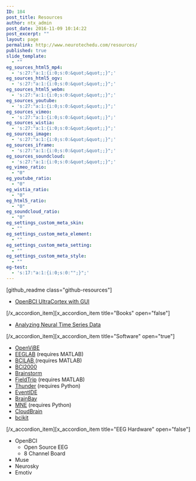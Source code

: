 ```yaml
---
ID: 184
post_title: Resources
author: ntx_admin
post_date: 2016-11-09 10:14:22
post_excerpt: ""
layout: page
permalink: http://www.neurotechedu.com/resources/
published: true
slide_template:
  - ""
eg_sources_html5_mp4:
  - 's:27:"a:1:{i:0;s:0:&quot;&quot;;}";'
eg_sources_html5_ogv:
  - 's:27:"a:1:{i:0;s:0:&quot;&quot;;}";'
eg_sources_html5_webm:
  - 's:27:"a:1:{i:0;s:0:&quot;&quot;;}";'
eg_sources_youtube:
  - 's:27:"a:1:{i:0;s:0:&quot;&quot;;}";'
eg_sources_vimeo:
  - 's:27:"a:1:{i:0;s:0:&quot;&quot;;}";'
eg_sources_wistia:
  - 's:27:"a:1:{i:0;s:0:&quot;&quot;;}";'
eg_sources_image:
  - 's:27:"a:1:{i:0;s:0:&quot;&quot;;}";'
eg_sources_iframe:
  - 's:27:"a:1:{i:0;s:0:&quot;&quot;;}";'
eg_sources_soundcloud:
  - 's:27:"a:1:{i:0;s:0:&quot;&quot;;}";'
eg_vimeo_ratio:
  - "0"
eg_youtube_ratio:
  - "0"
eg_wistia_ratio:
  - "0"
eg_html5_ratio:
  - "0"
eg_soundcloud_ratio:
  - "0"
eg_settings_custom_meta_skin:
  - ""
eg_settings_custom_meta_element:
  - ""
eg_settings_custom_meta_setting:
  - ""
eg_settings_custom_meta_style:
  - ""
eg-test:
  - 's:17:"a:1:{i:0;s:0:"";}";'
---
```

[github_readme class="github-resources"]
<div id="resources">
<ul>
 	<li><a href="https://www.youtube.com/watch?v=agV1B2l-QLw">OpenBCI UltraCortex with GUI</a></li>
</ul>[/x_accordion_item][x_accordion_item title="Books" open="false"]<ul>
 	<li><a href="https://mitpress.mit.edu/books/analyzing-neural-time-series-data">Analyzing Neural Time Series Data</a></li>
</ul>[/x_accordion_item][x_accordion_item title="Software" open="true"]<ul>
 	<li><a href="http://openvibe.inria.fr/">OpenViBE</a></li>
 	<li><a href="https://sccn.ucsd.edu/eeglab/">EEGLAB</a> (requires MATLAB)</li>
 	<li><a href="https://sccn.ucsd.edu/wiki/BCILAB">BCILAB </a>(requires MATLAB)</li>
 	<li><a href="http://www.schalklab.org/research/bci2000">BCI2000</a></li>
 	<li><a href="http://neuroimage.usc.edu/brainstorm/">Brainstorm</a></li>
 	<li><a href="http://www.fieldtriptoolbox.org/getting_started">FieldTrip</a> (requires MATLAB)</li>
 	<li><a href="https://github.com/thunder-project/thunder">Thunder</a> (requires Python)</li>
 	<li><a href="http://okazolab.com/">EventIDE</a></li>
 	<li><a href="http://www.shifz.org/brainbay/">BrainBay</a></li>
 	<li><a href="http://martinos.org/mne/stable/index.html">MNE</a> (requires Python)</li>
 	<li><a href="http://getcloudbrain.com/">CloudBrain</a></li>
 	<li><a href="https://github.com/octopicorn/bcikit">bcikit</a></li>
</ul>[/x_accordion_item][x_accordion_item title="EEG Hardware" open="false"]<ul>
 	<li>OpenBCI
<ul>
 	<li>Open Source EEG</li>
 	<li>8 Channel Board</li>
</ul>
</li>
 	<li>Muse</li>
 	<li>Neurosky</li>
 	<li>Emotiv</li>
</ul>
</div>